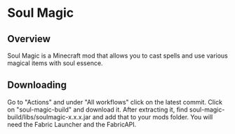 # Soul Magic

## Overview

Soul Magic is a Minecraft mod that allows you to cast spells and use various magical items with soul essence.

## Downloading

Go to "Actions" and under "All workflows" click on the latest commit. Click on "soul-magic-build" and download it. After extracting it, find soul-magic-build/libs/soulmagic-x.x.x.jar and add that to your mods folder. You will need the Fabric Launcher and the FabricAPI.